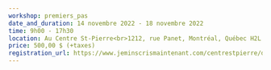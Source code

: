```yaml
---
workshop: premiers_pas
date_and_duration: 14 novembre 2022 - 18 novembre 2022
time: 9h00 - 17h30
location: Au Centre St-Pierre<br>1212, rue Panet, Montréal, Québec H2L 2Y7<br>Canada
price: 500,00 $ (+taxes)
registration_url: https://www.jeminscrismaintenant.com/centrestpierre/decourvertesoi1/
---
```


